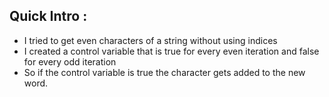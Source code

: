 <h2> Quick Intro : </h2>

- I tried to get even characters of a string without using indices 
- I created a control variable that is true for every even iteration and false for every odd iteration
- So if the control variable is true the character gets added to the new word.
